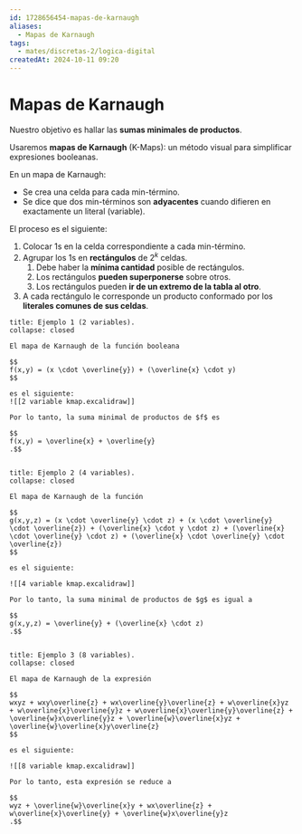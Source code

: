 ```yaml
---
id: 1728656454-mapas-de-karnaugh
aliases:
  - Mapas de Karnaugh
tags:
  - mates/discretas-2/logica-digital
createdAt: 2024-10-11 09:20
---
```


# Mapas de Karnaugh

Nuestro objetivo es hallar las **sumas minimales de productos**.

Usaremos **mapas de Karnaugh** (K-Maps): un método visual para simplificar expresiones booleanas.

En un mapa de Karnaugh:

- Se crea una celda para cada min-término.
- Se dice que dos min-términos son **adyacentes** cuando difieren en exactamente un literal (variable).

El proceso es el siguiente:

1. Colocar $1$s en la celda correspondiente a cada min-término.
2. Agrupar los $1$s en **rectángulos** de $2^k$ celdas.
   1. Debe haber la **mínima cantidad** posible de rectángulos.
   2. Los rectángulos **pueden superponerse** sobre otros.
   3. Los rectángulos pueden **ir de un extremo de la tabla al otro**.
3. A cada rectángulo le corresponde un producto conformado por los **literales comunes de sus celdas**.

```ad-example
title: Ejemplo 1 (2 variables).
collapse: closed

El mapa de Karnaugh de la función booleana

$$
f(x,y) = (x \cdot \overline{y}) + (\overline{x} \cdot y)
$$

es el siguiente:
![[2 variable kmap.excalidraw]]

Por lo tanto, la suma minimal de productos de $f$ es

$$
f(x,y) = \overline{x} + \overline{y}
.$$


```

```ad-example
title: Ejemplo 2 (4 variables).
collapse: closed

El mapa de Karnaugh de la función

$$
g(x,y,z) = (x \cdot \overline{y} \cdot z) + (x \cdot \overline{y} \cdot \overline{z}) + (\overline{x} \cdot y \cdot z) + (\overline{x} \cdot \overline{y} \cdot z) + (\overline{x} \cdot \overline{y} \cdot \overline{z})
$$

es el siguiente:

![[4 variable kmap.excalidraw]]

Por lo tanto, la suma minimal de productos de $g$ es igual a

$$
g(x,y,z) = \overline{y} + (\overline{x} \cdot z)
.$$


```

```ad-example
title: Ejemplo 3 (8 variables).
collapse: closed

El mapa de Karnaugh de la expresión

$$
wxyz + wxy\overline{z} + wx\overline{y}\overline{z} + w\overline{x}yz + w\overline{x}\overline{y}z + w\overline{x}\overline{y}\overline{z} + \overline{w}x\overline{y}z + \overline{w}\overline{x}yz + \overline{w}\overline{x}y\overline{z}
$$

es el siguiente:

![[8 variable kmap.excalidraw]]

Por lo tanto, esta expresión se reduce a

$$
wyz + \overline{w}\overline{x}y + wx\overline{z} + w\overline{x}\overline{y} + \overline{w}x\overline{y}z
.$$

```
